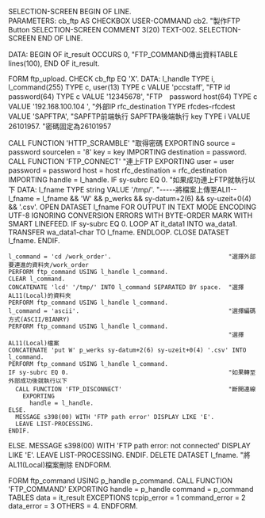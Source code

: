   SELECTION-SCREEN BEGIN OF LINE.    
    PARAMETERS: cb_ftp AS CHECKBOX USER-COMMAND cb2.   "製作FTP Button
    SELECTION-SCREEN COMMENT 3(20) TEXT-002.
  SELECTION-SCREEN END OF LINE.

   DATA: BEGIN OF it_result OCCURS 0,                  "FTP_COMMAND傳出資料TABLE          
          lines(100),
        END OF it_result.

 FORM ftp_upload.
  CHECK cb_ftp EQ 'X'.
  DATA: l_handle        TYPE i,
        l_command(255)  TYPE c,
        user(13)        TYPE c VALUE 'pccstaff',              "FTP  id
        password(64)    TYPE c VALUE '12345678',              "FTP　password
        host(64)        TYPE c VALUE '192.168.100.104 ',      "外部IP
        rfc_destination TYPE rfcdes-rfcdest VALUE 'SAPFTPA',  "SAPFTP前端執行 SAPFTPA後端執行
        key             TYPE i VALUE 26101957.                "密碼固定為26101957

  CALL FUNCTION 'HTTP_SCRAMBLE'  "取得密碼
    EXPORTING
      source      = password
      sourcelen   = '8'
      key         = key
    IMPORTING
      destination = password.
  CALL FUNCTION 'FTP_CONNECT'    "連上FTP
    EXPORTING
      user            = user
      password        = password
      host            = host
      rfc_destination = rfc_destination
    IMPORTING
      handle          = l_handle.
  IF sy-subrc EQ 0.                          "如果成功連上FTP就執行以下
    DATA: l_fname TYPE string VALUE '/tmp/'. "-----將檔案上傳至ALl1--
    l_fname = l_fname && 'W' && p_werks && sy-datum+2(6) && sy-uzeit+0(4) && '.csv'.
    OPEN DATASET l_fname FOR OUTPUT IN TEXT MODE 
                         ENCODING UTF-8 IGNORING CONVERSION ERRORS WITH BYTE-ORDER MARK WITH SMART LINEFEED.
    IF sy-subrc EQ 0.
      LOOP AT it_data1 INTO wa_data1.
        TRANSFER wa_data1-char TO l_fname.
      ENDLOOP.
      CLOSE DATASET l_fname.
    ENDIF.

    l_command = 'cd /work_order'.                                 "選擇外部要連進的資料夾/work_order
    PERFORM ftp_command USING l_handle l_command.
    CLEAR l_command.
    CONCATENATE 'lcd' '/tmp/' INTO l_command SEPARATED BY space.  "選擇AL11(Local)的資料夾
    PERFORM ftp_command USING l_handle l_command.
    l_command = 'ascii'.                                          "選擇編碼方式(ASCII/BIANRY)
    PERFORM ftp_command USING l_handle l_command.
                                                                  "選擇AL11(Local)檔案
    CONCATENATE 'put W' p_werks sy-datum+2(6) sy-uzeit+0(4) '.csv' INTO l_command.
    PERFORM ftp_command USING l_handle l_command.
    IF sy-subrc EQ 0.                                             "如果轉至外部成功後就執行以下
      CALL FUNCTION 'FTP_DISCONNECT'                              "斷開連線
        EXPORTING
          handle = l_handle.
    ELSE.
      MESSAGE s398(00) WITH 'FTP path error' DISPLAY LIKE 'E'.
      LEAVE LIST-PROCESSING.
    ENDIF.
  ELSE.
    MESSAGE s398(00) WITH 'FTP path error: not connected' DISPLAY LIKE 'E'.
    LEAVE LIST-PROCESSING.
  ENDIF.
  DELETE DATASET l_fname.                                       "將AL11(Local)檔案刪除
 ENDFORM.

 FORM ftp_command  USING p_handle p_command.
  CALL FUNCTION 'FTP_COMMAND'
    EXPORTING
      handle        = p_handle
      command       = p_command
    TABLES
      data          = it_result
    EXCEPTIONS
      tcpip_error   = 1
      command_error = 2
      data_error    = 3
      OTHERS        = 4.
 ENDFORM.
